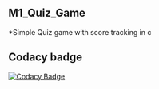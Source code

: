 ## M1_Quiz_Game
  *Simple Quiz game with score tracking in c

## Codacy badge
[![Codacy Badge](https://app.codacy.com/project/badge/Grade/b8908bc123e14ff5b4efaed4114253bf)](https://www.codacy.com/gh/Aadhavan1202/M1_Quiz_Game/dashboard?utm_source=github.com&amp;utm_medium=referral&amp;utm_content=Aadhavan1202/M1_Quiz_Game&amp;utm_campaign=Badge_Grade)
